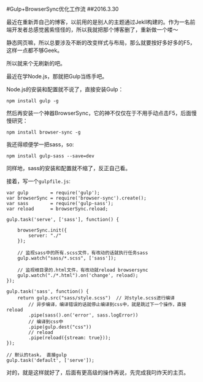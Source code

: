 #Gulp+BrowserSync优化工作流
##2016.3.30

最近在重新弄自己的博客，以前用的是别人的主题通过Jekll构建的。作为一名前端开发者总感觉酱紫怪怪的，所以我就把那个博客删了，重新做一个喽～

静态网页嘛，所以总要涉及不断的改变样式与布局，那么就要按好多好多的F5，这样一点都不够Geek。

所以就来个无刷新的吧。

最近在学Node.js，那就把Gulp当练手吧。

Node.js的安装和配置就不说了，直接安装Gulp：
```
npm install gulp -g
```

然后再安装一个神器BrowserSync，它的神不仅仅在于不用手动点击F5，后面慢慢研究：
```
npm install browser-sync -g
```

我还得顺便学一把sass，so:
```
npm install gulp-sass --save=dev
```

同样地，sass的安装和配置就不缩了，反正自己看。

接着，写一个`gulpfile.js`:

```
var gulp        = require('gulp');
var browserSync = require('browser-sync').create();
var sass        = require('gulp-sass');
var reload      = browserSync.reload;

gulp.task('serve', ['sass'], function() {

    browserSync.init({
        server: "./"
    });

    // 监视sass中的所有.scss文件，有改动的话就执行任务sass
    gulp.watch("sass/*.scss", ['sass']);

    // 监视根目录的.html文件，有改动就reload browsersync
    gulp.watch("./*.html").on('change', reload);
});

gulp.task('sass', function() {
    return gulp.src("sass/style.scss")  // 对style.scss进行编译
        // 异步编译，编译错误的话就停止编译到css中，就是跳过下一个操作，直接reload
        .pipe(sass().on('error', sass.logError))
        // 编译到css中
        .pipe(gulp.dest("css"))
        // reload
        .pipe(reload({stream: true}));
});

// 默认的task， 直接gulp
gulp.task('default', ['serve']);
```

对的，就是这样就好了，后面有更高级的操作再说，先完成我叼炸天的主页。
